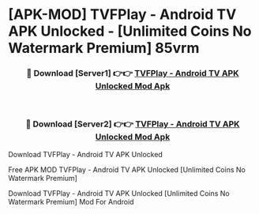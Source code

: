 # [APK-MOD] TVFPlay - Android TV APK Unlocked - [Unlimited Coins No Watermark Premium] 85vrm



<div align="center">
<h3>🔴 Download [Server1] 👉👉 <a href="https://momento.my/?title=TVFPlay_-_Android_TV_APK_Unlocked">TVFPlay - Android TV APK Unlocked Mod Apk</a></h3><br>

<h3>🔴 Download [Server2] 👉👉 <a href="https://momento.my/?title=TVFPlay_-_Android_TV_APK_Unlocked">TVFPlay - Android TV APK Unlocked Mod Apk</a></h3>
</div>



Download TVFPlay - Android TV APK Unlocked 

Free APK MOD TVFPlay - Android TV APK Unlocked [Unlimited Coins No Watermark Premium]

Download TVFPlay - Android TV APK Unlocked [Unlimited Coins No Watermark Premium] Mod For Android

